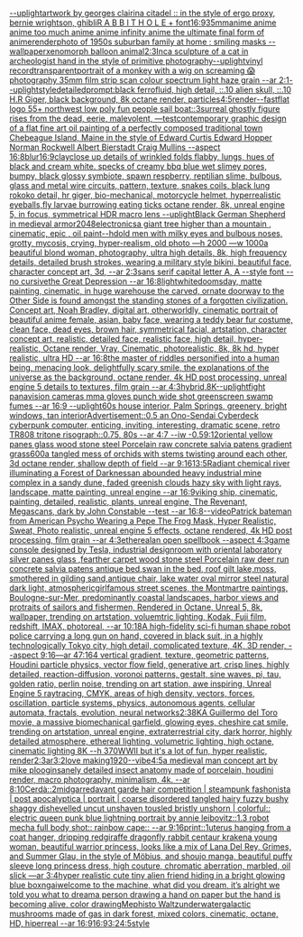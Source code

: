 [--uplight](https://www.ebank.nz/aiartgenerator?category=--uplight)[artwork by georges clairin](https://www.ebank.nz/aiartgenerator?category=artwork%20by%20georges%20clairin)[a citadel :: in the style of ergo proxy, bernie wrightson, ghibli](https://www.ebank.nz/aiartgenerator?category=a%20citadel%20%3A%3A%20in%20the%20style%20of%20ergo%20proxy%2C%20bernie%20wrightson%2C%20ghibli)[R A B B I T H O L E + font](https://www.ebank.nz/aiartgenerator?category=R%20A%20B%20B%20I%20T%20H%20O%20L%20E%20%2B%20font)[16:9](https://www.ebank.nz/aiartgenerator?category=16%3A9)[35mm](https://www.ebank.nz/aiartgenerator?category=35mm)[anime anime anime too much anime anime infinity anime the ultimate final form of anime](https://www.ebank.nz/aiartgenerator?category=anime%20anime%20anime%20too%20much%20anime%20anime%20infinity%20anime%20the%20ultimate%20final%20form%20of%20anime)[render](https://www.ebank.nz/aiartgenerator?category=render)[photo of 1950s suburban family at home ; smiling masks --wallpaper](https://www.ebank.nz/aiartgenerator?category=photo%20of%201950s%20suburban%20family%20at%20home%20%3B%20smiling%20masks%20--wallpaper)[xenomorph balloon animal](https://www.ebank.nz/aiartgenerator?category=xenomorph%20balloon%20animal)[2:3](https://www.ebank.nz/aiartgenerator?category=2%3A3)[Inca sculpture of a cat in archeologist hand in the style of primitive photography](https://www.ebank.nz/aiartgenerator?category=Inca%20sculpture%20of%20a%20cat%20in%20archeologist%20hand%20in%20the%20style%20of%20primitive%20photography)[--uplight](https://www.ebank.nz/aiartgenerator?category=--uplight)[vinyl record](https://www.ebank.nz/aiartgenerator?category=vinyl%20record)[transparent](https://www.ebank.nz/aiartgenerator?category=transparent)[portrait of a monkey with a wig on screaming 😱](https://www.ebank.nz/aiartgenerator?category=portrait%20of%20a%20monkey%20with%20a%20wig%20on%20screaming%20%F0%9F%98%B1)[photography 35mm film strip scan colour spectrum light haze grain --ar 2:1](https://www.ebank.nz/aiartgenerator?category=photography%2035mm%20film%20strip%20scan%20colour%20spectrum%20light%20haze%20grain%20--ar%202%3A1)[--uplight](https://www.ebank.nz/aiartgenerator?category=--uplight)[style](https://www.ebank.nz/aiartgenerator?category=style)[detailed](https://www.ebank.nz/aiartgenerator?category=detailed)[prompt:black ferrofluid, high detail, ::.10 alien skull, ::.10 H.R Giger, black background, 8k octane render, particles](https://www.ebank.nz/aiartgenerator?category=prompt%3Ablack%20ferrofluid%2C%20high%20detail%2C%20%3A%3A.10%20alien%20skull%2C%20%3A%3A.10%20H.R%20Giger%2C%20black%20background%2C%208k%20octane%20render%2C%20particles)[4:5](https://www.ebank.nz/aiartgenerator?category=4%3A5)[render](https://www.ebank.nz/aiartgenerator?category=render)[--fast](https://www.ebank.nz/aiartgenerator?category=--fast)[flat logo 55+ northwest low poly fun people sail boat::3](https://www.ebank.nz/aiartgenerator?category=flat%20logo%2055%2B%20northwest%20low%20poly%20fun%20people%20sail%20boat%3A%3A3)[surreal ghostly figure rises from the dead, eerie, malevolent, —test](https://www.ebank.nz/aiartgenerator?category=surreal%20ghostly%20figure%20rises%20from%20the%20dead%2C%20eerie%2C%20malevolent%2C%20%E2%80%94test)[contemporary graphic design of a flat fine art oil painting of a perfectly composed traditional town Chebeague Island, Maine in the style of Edward Curtis Edward Hopper Norman Rockwell Albert Bierstadt Craig Mullins --aspect 16:8](https://www.ebank.nz/aiartgenerator?category=contemporary%20graphic%20design%20of%20a%20flat%20fine%20art%20oil%20painting%20of%20a%20perfectly%20composed%20traditional%20town%20Chebeague%20Island%2C%20Maine%20in%20the%20style%20of%20Edward%20Curtis%20Edward%20Hopper%20Norman%20Rockwell%20Albert%20Bierstadt%20Craig%20Mullins%20--aspect%2016%3A8)[blur](https://www.ebank.nz/aiartgenerator?category=blur)[16:9](https://www.ebank.nz/aiartgenerator?category=16%3A9)[clay](https://www.ebank.nz/aiartgenerator?category=clay)[close up details of wrinkled folds flabby, lungs, hues of black and cream white. specks of creamy bbq blue wet slimey pores, bumpy, black glossy symbiote, spawn respberry, reptilian slime, bulbous, glass and metal wire circuits,  pattern, texture, snakes coils, black lung rokoko detail, hr giger, bio-mechanical, motorcycle helmet, hyperrealistic eyeballs,fly larvae burrowing eating ticks octane render, 8k, unreal engine 5, in focus, symmetrical HDR macro lens --uplight](https://www.ebank.nz/aiartgenerator?category=close%20up%20details%20of%20wrinkled%20folds%20flabby%2C%20lungs%2C%20hues%20of%20black%20and%20cream%20white.%20specks%20of%20creamy%20bbq%20blue%20wet%20slimey%20pores%2C%20bumpy%2C%20black%20glossy%20symbiote%2C%20spawn%20respberry%2C%20reptilian%20slime%2C%20bulbous%2C%20glass%20and%20metal%20wire%20circuits%2C%20%20pattern%2C%20texture%2C%20snakes%20coils%2C%20black%20lung%20rokoko%20detail%2C%20hr%20giger%2C%20bio-mechanical%2C%20motorcycle%20helmet%2C%20hyperrealistic%20eyeballs%2Cfly%20larvae%20burrowing%20eating%20ticks%20octane%20render%2C%208k%2C%20unreal%20engine%205%2C%20in%20focus%2C%20symmetrical%20HDR%20macro%20lens%20--uplight)[Black German Shepherd in medieval armor](https://www.ebank.nz/aiartgenerator?category=Black%20German%20Shepherd%20in%20medieval%20armor)[2048](https://www.ebank.nz/aiartgenerator?category=2048)[electronics](https://www.ebank.nz/aiartgenerator?category=electronics)[a giant tree higher than a mountain , cinematic, epic , oil paint](https://www.ebank.nz/aiartgenerator?category=a%20giant%20tree%20higher%20than%20a%20mountain%20%2C%20cinematic%2C%20epic%20%2C%20oil%20paint)[--hd](https://www.ebank.nz/aiartgenerator?category=--hd)[old men with milky eyes and bulbous noses, grotty, mycosis, crying, hyper-realism, old photo —h 2000 —w 1000](https://www.ebank.nz/aiartgenerator?category=old%20men%20with%20milky%20eyes%20and%20bulbous%20noses%2C%20grotty%2C%20mycosis%2C%20crying%2C%20hyper-realism%2C%20old%20photo%20%E2%80%94h%202000%20%E2%80%94w%201000)[a beautiful blond woman, photography, ultra high details, 8k, high frequency details, detailed brush strokes, wearing a military style bikini, beautiful face, character concept art, 3d, --ar 2:3](https://www.ebank.nz/aiartgenerator?category=a%20beautiful%20blond%20woman%2C%20photography%2C%20ultra%20high%20details%2C%208k%2C%20high%20frequency%20details%2C%20detailed%20brush%20strokes%2C%20wearing%20a%20military%20style%20bikini%2C%20beautiful%20face%2C%20character%20concept%20art%2C%203d%2C%20--ar%202%3A3)[sans serif capital letter A, A --style font --no cursive](https://www.ebank.nz/aiartgenerator?category=sans%20serif%20capital%20letter%20A%2C%20A%20--style%20font%20--no%20cursive)[the Great Depression --ar 16:8](https://www.ebank.nz/aiartgenerator?category=the%20Great%20Depression%20--ar%2016%3A8)[light](https://www.ebank.nz/aiartgenerator?category=light)[white](https://www.ebank.nz/aiartgenerator?category=white)[doomsday, matte painting, cinematic, in huge warehouse the carved, ornate doorway to the Other Side is found amongst the standing stones of a forgotten civilization. Concept art, Noah Bradley, digital art, otherworldly, cinematic portrait of beautiful anime female, asian, baby face, wearing a teddy bear fur costume, clean face, dead eyes, brown hair, symmetrical facial, artstation, character concept art, realistic, detailed face, realistic face, high detail, hyper-realistic, Octane render, Vray, Cinematic, photorealistic, 8k, 8k hd, hyper realistic, ultra HD --ar 16:8](https://www.ebank.nz/aiartgenerator?category=doomsday%2C%20matte%20painting%2C%20cinematic%2C%20in%20huge%20warehouse%20the%20carved%2C%20ornate%20doorway%20to%20the%20Other%20Side%20is%20found%20amongst%20the%20standing%20stones%20of%20a%20forgotten%20civilization.%20Concept%20art%2C%20Noah%20Bradley%2C%20digital%20art%2C%20otherworldly%2C%20cinematic%20portrait%20of%20beautiful%20anime%20female%2C%20asian%2C%20baby%20face%2C%20wearing%20a%20teddy%20bear%20fur%20costume%2C%20clean%20face%2C%20dead%20eyes%2C%20brown%20hair%2C%20symmetrical%20facial%2C%20artstation%2C%20character%20concept%20art%2C%20realistic%2C%20detailed%20face%2C%20realistic%20face%2C%20high%20detail%2C%20hyper-realistic%2C%20Octane%20render%2C%20Vray%2C%20Cinematic%2C%20photorealistic%2C%208k%2C%208k%20hd%2C%20hyper%20realistic%2C%20ultra%20HD%20--ar%2016%3A8)[the master of riddles personified into a human being, menacing look, delightfully scary smile, the explanations of the universe as the background, octane render, 4k HD post processing, unreal engine 5 details to textures, film grain --ar 4:3](https://www.ebank.nz/aiartgenerator?category=the%20master%20of%20riddles%20personified%20into%20a%20human%20being%2C%20menacing%20look%2C%20delightfully%20scary%20smile%2C%20the%20explanations%20of%20the%20universe%20as%20the%20background%2C%20octane%20render%2C%204k%20HD%20post%20processing%2C%20unreal%20engine%205%20details%20to%20textures%2C%20film%20grain%20--ar%204%3A3)[hybrid](https://www.ebank.nz/aiartgenerator?category=hybrid)[,8K](https://www.ebank.nz/aiartgenerator?category=%2C8K)[--uplight](https://www.ebank.nz/aiartgenerator?category=--uplight)[fight panavision cameras mma gloves punch wide shot greenscreen swamp fumes --ar 16:9 --uplight](https://www.ebank.nz/aiartgenerator?category=fight%20panavision%20cameras%20mma%20gloves%20punch%20wide%20shot%20greenscreen%20swamp%20fumes%20--ar%2016%3A9%20--uplight)[60s house interior, Palm Springs, greenery, bright windows, tan interior](https://www.ebank.nz/aiartgenerator?category=60s%20house%20interior%2C%20Palm%20Springs%2C%20greenery%2C%20bright%20windows%2C%20tan%20interior)[Advertisement::0.5 an Ono-Sendai Cyberdeck cyberpunk computer, enticing, inviting, interesting, dramatic scene, retro TR808 tritone risograph::0.75, 80s --ar 4:7 --iw -0.5](https://www.ebank.nz/aiartgenerator?category=Advertisement%3A%3A0.5%20an%20Ono-Sendai%20Cyberdeck%20cyberpunk%20computer%2C%20enticing%2C%20inviting%2C%20interesting%2C%20dramatic%20scene%2C%20retro%20TR808%20tritone%20risograph%3A%3A0.75%2C%2080s%20--ar%204%3A7%20--iw%20-0.5)[9:12](https://www.ebank.nz/aiartgenerator?category=9%3A12)[oriental yellow panes glass  wood stone steel Porcelain raw  concrete salvia patens gradient grass](https://www.ebank.nz/aiartgenerator?category=oriental%20yellow%20panes%20glass%20%20wood%20stone%20steel%20Porcelain%20raw%20%20concrete%20salvia%20patens%20gradient%20grass)[600](https://www.ebank.nz/aiartgenerator?category=600)[a tangled mess of orchids with stems twisting around each other, 3d octane render, shallow depth of field --ar 9:16](https://www.ebank.nz/aiartgenerator?category=a%20tangled%20mess%20of%20orchids%20with%20stems%20twisting%20around%20each%20other%2C%203d%20octane%20render%2C%20shallow%20depth%20of%20field%20--ar%209%3A16)[1](https://www.ebank.nz/aiartgenerator?category=1)[3:5](https://www.ebank.nz/aiartgenerator?category=3%3A5)[Radiant chemical river illuminating a Forest of Darkness](https://www.ebank.nz/aiartgenerator?category=Radiant%20chemical%20river%20illuminating%20a%20Forest%20of%20Darkness)[an abounded heavy industrial mine complex in a sandy dune, faded greenish clouds hazy sky with light rays, landscape, matte painting, unreal engine --ar 16:9](https://www.ebank.nz/aiartgenerator?category=an%20abounded%20heavy%20industrial%20mine%20complex%20in%20a%20sandy%20dune%2C%20faded%20greenish%20clouds%20hazy%20sky%20with%20light%20rays%2C%20landscape%2C%20matte%20painting%2C%20unreal%20engine%20--ar%2016%3A9)[viking ship, cinematic, painting, detailed, realistic, plants, unreal engine, The Revenant, Megascans, dark by  John Constable --test --ar 16:8](https://www.ebank.nz/aiartgenerator?category=viking%20ship%2C%20cinematic%2C%20painting%2C%20detailed%2C%20realistic%2C%20plants%2C%20unreal%20engine%2C%20The%20Revenant%2C%20Megascans%2C%20dark%20by%20%20John%20Constable%20--test%20--ar%2016%3A8)[--video](https://www.ebank.nz/aiartgenerator?category=--video)[Patrick bateman from American Psycho Wearing a Pepe The Frog Mask, Hyper Realistic, Sweat, Photo realistic, unreal engine 5 effects, octane rendered, 4k HD post processing, film grain --ar 4:3](https://www.ebank.nz/aiartgenerator?category=Patrick%20bateman%20from%20American%20Psycho%20Wearing%20a%20Pepe%20The%20Frog%20Mask%2C%20Hyper%20Realistic%2C%20Sweat%2C%20Photo%20realistic%2C%20unreal%20engine%205%20effects%2C%20octane%20rendered%2C%204k%20HD%20post%20processing%2C%20film%20grain%20--ar%204%3A3)[ethereal](https://www.ebank.nz/aiartgenerator?category=ethereal)[an open spellbook --aspect 4:3](https://www.ebank.nz/aiartgenerator?category=an%20open%20spellbook%20--aspect%204%3A3)[game console designed by Tesla, industrial design](https://www.ebank.nz/aiartgenerator?category=game%20console%20designed%20by%20Tesla%2C%20industrial%20design)[room with oriental laboratory silver panes glass ,fearther carpet wood stone steel Porcelain raw deer run concrete salvia patens antique bed,swan in the bed, roof gilt lake,moss, smothered in gilding sand,antique chair, lake water oval mirror steel natural dark light, atmospheric](https://www.ebank.nz/aiartgenerator?category=room%20with%20oriental%20laboratory%20silver%20panes%20glass%20%2Cfearther%20carpet%20wood%20stone%20steel%20Porcelain%20raw%20deer%20run%20concrete%20salvia%20patens%20antique%20bed%2Cswan%20in%20the%20bed%2C%20roof%20gilt%20lake%2Cmoss%2C%20smothered%20in%20gilding%20sand%2Cantique%20chair%2C%20lake%20water%20oval%20mirror%20steel%20natural%20dark%20light%2C%20atmospheric)[girl](https://www.ebank.nz/aiartgenerator?category=girl)[famous street scenes, the Montmartre paintings, Boulogne-sur-Mer, predominantly coastal landscapes, harbor views and protraits of sailors and fishermen, Rendered in Octane, Unreal 5, 8k, wallpaper, trending on artstation, voluemtric lighting, Kodak, Fuji film, redshift, IMAX, photoreal, --ar 10:18](https://www.ebank.nz/aiartgenerator?category=famous%20street%20scenes%2C%20the%20Montmartre%20paintings%2C%20Boulogne-sur-Mer%2C%20predominantly%20coastal%20landscapes%2C%20harbor%20views%20and%20protraits%20of%20sailors%20and%20fishermen%2C%20Rendered%20in%20Octane%2C%20Unreal%205%2C%208k%2C%20wallpaper%2C%20trending%20on%20artstation%2C%20voluemtric%20lighting%2C%20Kodak%2C%20Fuji%20film%2C%20redshift%2C%20IMAX%2C%20photoreal%2C%20--ar%2010%3A18)[A high-fidelity sci-fi human shape robot police carrying a long gun on hand, covered in black suit, in a highly technologically Tokyo city, high detail, complicated texture,  4K, 3D render, --aspect 9:16](https://www.ebank.nz/aiartgenerator?category=A%20high-fidelity%20sci-fi%20human%20shape%20robot%20police%20carrying%20a%20long%20gun%20on%20hand%2C%20covered%20in%20black%20suit%2C%20in%20a%20highly%20technologically%20Tokyo%20city%2C%20high%20detail%2C%20complicated%20texture%2C%20%204K%2C%203D%20render%2C%20--aspect%209%3A16)[—ar 47:164 vertical gradient, texture, geometric patterns, Houdini particle physics, vector flow field, generative art, crisp lines, highly detailed, reaction-diffusion, voronoi patterns, gestalt, sine waves, pi, tau, golden ratio, perlin noise, trending on art station, awe inspiring, Unreal Engine 5 raytracing, CMYK, areas of high density, vectors, forces, oscillation, particle systems, physics, autonomous agents, cellular automata, fractals, evolution, neural networks](https://www.ebank.nz/aiartgenerator?category=%E2%80%94ar%2047%3A164%20vertical%20gradient%2C%20texture%2C%20geometric%20patterns%2C%20Houdini%20particle%20physics%2C%20vector%20flow%20field%2C%20generative%20art%2C%20crisp%20lines%2C%20highly%20detailed%2C%20reaction-diffusion%2C%20voronoi%20patterns%2C%20gestalt%2C%20sine%20waves%2C%20pi%2C%20tau%2C%20golden%20ratio%2C%20perlin%20noise%2C%20trending%20on%20art%20station%2C%20awe%20inspiring%2C%20Unreal%20Engine%205%20raytracing%2C%20CMYK%2C%20areas%20of%20high%20density%2C%20vectors%2C%20forces%2C%20oscillation%2C%20particle%20systems%2C%20physics%2C%20autonomous%20agents%2C%20cellular%20automata%2C%20fractals%2C%20evolution%2C%20neural%20networks)[2:3](https://www.ebank.nz/aiartgenerator?category=2%3A3)[8K](https://www.ebank.nz/aiartgenerator?category=8K)[A Guillermo del Toro movie, a massive biomechanical garfield, glowing eyes, cheshire cat smile, trending on artstation, unreal engine, extraterrestrial city, dark horror, highly detailed atmosphere, ethereal lighting, volumetric lighting, high octane, cinematic lighting 8K --h 370](https://www.ebank.nz/aiartgenerator?category=A%20Guillermo%20del%20Toro%20movie%2C%20a%20massive%20biomechanical%20garfield%2C%20glowing%20eyes%2C%20cheshire%20cat%20smile%2C%20trending%20on%20artstation%2C%20unreal%20engine%2C%20extraterrestrial%20city%2C%20dark%20horror%2C%20highly%20detailed%20atmosphere%2C%20ethereal%20lighting%2C%20volumetric%20lighting%2C%20high%20octane%2C%20cinematic%20lighting%208K%20--h%20370)[WWII but it's a lot of fun, hyper realistic, render](https://www.ebank.nz/aiartgenerator?category=WWII%20but%20it%27s%20a%20lot%20of%20fun%2C%20hyper%20realistic%2C%20render)[2:3](https://www.ebank.nz/aiartgenerator?category=2%3A3)[ar3:2](https://www.ebank.nz/aiartgenerator?category=ar3%3A2)[love making](https://www.ebank.nz/aiartgenerator?category=love%20making)[1920](https://www.ebank.nz/aiartgenerator?category=1920)[--vibe](https://www.ebank.nz/aiartgenerator?category=--vibe)[4:5](https://www.ebank.nz/aiartgenerator?category=4%3A5)[a medieval man concept art by mike ploog](https://www.ebank.nz/aiartgenerator?category=a%20medieval%20man%20concept%20art%20by%20mike%20ploog)[insanely detailed insect anatomy made of porcelain, houdini render, macro photography, minimalism, 4k. --ar 8:10](https://www.ebank.nz/aiartgenerator?category=insanely%20detailed%20insect%20anatomy%20made%20of%20porcelain%2C%20houdini%20render%2C%20macro%20photography%2C%20minimalism%2C%204k.%20--ar%208%3A10)[Cerdà::2](https://www.ebank.nz/aiartgenerator?category=Cerd%C3%A0%3A%3A2)[midgar](https://www.ebank.nz/aiartgenerator?category=midgar)[red](https://www.ebank.nz/aiartgenerator?category=red)[avant garde hair competition | steampunk fashonista | post apocalyptica | portrait | coarse disordered tangled hairy fuzzy bushy shaggy dishevelled uncut unshaven tousled bristly unshorn | colorful:: electric queen punk blue lightning portrait by annie leibovitz::1.3 robot mecha full body shot:: rainbow cape:: --ar 9:16](https://www.ebank.nz/aiartgenerator?category=avant%20garde%20hair%20competition%20%7C%20steampunk%20fashonista%20%7C%20post%20apocalyptica%20%7C%20portrait%20%7C%20coarse%20disordered%20tangled%20hairy%20fuzzy%20bushy%20shaggy%20dishevelled%20uncut%20unshaven%20tousled%20bristly%20unshorn%20%7C%20colorful%3A%3A%20electric%20queen%20punk%20blue%20lightning%20portrait%20by%20annie%20leibovitz%3A%3A1.3%20robot%20mecha%20full%20body%20shot%3A%3A%20rainbow%20cape%3A%3A%20--ar%209%3A16)[print::1](https://www.ebank.nz/aiartgenerator?category=print%3A%3A1)[uterus hanging from a coat hanger, dripping red](https://www.ebank.nz/aiartgenerator?category=uterus%20hanging%20from%20a%20coat%20hanger%2C%20dripping%20red)[giraffe dragonfly rabbit centaur kraken](https://www.ebank.nz/aiartgenerator?category=giraffe%20dragonfly%20rabbit%20centaur%20kraken)[a young woman, beautiful warrior princess, looks like a mix of Lana Del Rey, Grimes, and Summer Glau, in the style of Möbius, and shoujo manga, beautiful puffy sleeve long princess dress, high couture, chromatic aberration, marbled, oil slick —ar 3:4](https://www.ebank.nz/aiartgenerator?category=a%20young%20woman%2C%20beautiful%20warrior%20princess%2C%20looks%20like%20a%20mix%20of%20Lana%20Del%20Rey%2C%20Grimes%2C%20and%20Summer%20Glau%2C%20in%20the%20style%20of%20M%C3%B6bius%2C%20and%20shoujo%20manga%2C%20beautiful%20puffy%20sleeve%20long%20princess%20dress%2C%20high%20couture%2C%20chromatic%20aberration%2C%20marbled%2C%20oil%20slick%20%E2%80%94ar%203%3A4)[hyper realistic cute tiny alien friend hiding in a bright glowing blue box](https://www.ebank.nz/aiartgenerator?category=hyper%20realistic%20cute%20tiny%20alien%20friend%20hiding%20in%20a%20bright%20glowing%20blue%20box)[ngai](https://www.ebank.nz/aiartgenerator?category=ngai)[welcome to the machine, what did you dream, it’s alright we told you what to dream](https://www.ebank.nz/aiartgenerator?category=welcome%20to%20the%20machine%2C%20what%20did%20you%20dream%2C%20it%E2%80%99s%20alright%20we%20told%20you%20what%20to%20dream)[a person drawing a hand on paper but the hand is becoming alive, color drawing](https://www.ebank.nz/aiartgenerator?category=a%20person%20drawing%20a%20hand%20on%20paper%20but%20the%20hand%20is%20becoming%20alive%2C%20color%20drawing)[Mephisto Waltz](https://www.ebank.nz/aiartgenerator?category=Mephisto%20Waltz)[underwater](https://www.ebank.nz/aiartgenerator?category=underwater)[galactic mushrooms made of gas in dark forest, mixed colors, cinematic, octane, HD, hiperreal --ar 16:9](https://www.ebank.nz/aiartgenerator?category=galactic%20mushrooms%20made%20of%20gas%20in%20dark%20forest%2C%20mixed%20colors%2C%20cinematic%2C%20octane%2C%20HD%2C%20hiperreal%20--ar%2016%3A9)[16:9](https://www.ebank.nz/aiartgenerator?category=16%3A9)[3:2](https://www.ebank.nz/aiartgenerator?category=3%3A2)[4:5](https://www.ebank.nz/aiartgenerator?category=4%3A5)[style](https://www.ebank.nz/aiartgenerator?category=style)